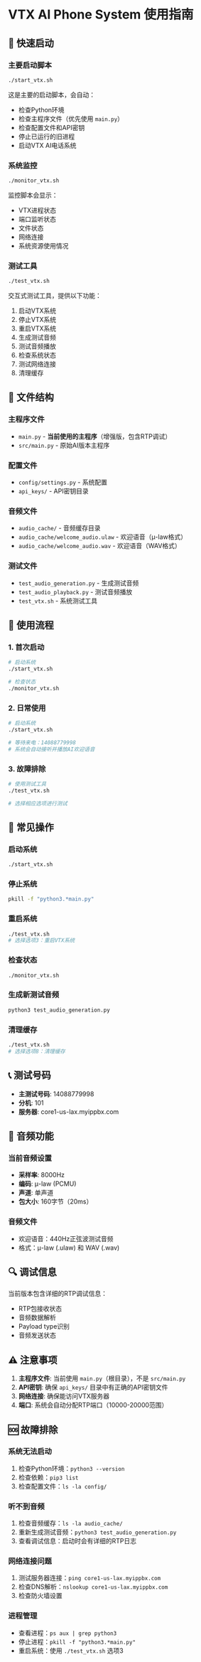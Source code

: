 # VTX AI Phone System 使用指南

## 🚀 快速启动

### 主要启动脚本
```bash
./start_vtx.sh
```
这是主要的启动脚本，会自动：
- 检查Python环境
- 检查主程序文件（优先使用 `main.py`）
- 检查配置文件和API密钥
- 停止已运行的旧进程
- 启动VTX AI电话系统

### 系统监控
```bash
./monitor_vtx.sh
```
监控脚本会显示：
- VTX进程状态
- 端口监听状态
- 文件状态
- 网络连接
- 系统资源使用情况

### 测试工具
```bash
./test_vtx.sh
```
交互式测试工具，提供以下功能：
1. 启动VTX系统
2. 停止VTX系统
3. 重启VTX系统
4. 生成测试音频
5. 测试音频播放
6. 检查系统状态
7. 测试网络连接
8. 清理缓存

## 📁 文件结构

### 主程序文件
- `main.py` - **当前使用的主程序**（增强版，包含RTP调试）
- `src/main.py` - 原始AI版本主程序

### 配置文件
- `config/settings.py` - 系统配置
- `api_keys/` - API密钥目录

### 音频文件
- `audio_cache/` - 音频缓存目录
- `audio_cache/welcome_audio.ulaw` - 欢迎语音（μ-law格式）
- `audio_cache/welcome_audio.wav` - 欢迎语音（WAV格式）

### 测试文件
- `test_audio_generation.py` - 生成测试音频
- `test_audio_playback.py` - 测试音频播放
- `test_vtx.sh` - 系统测试工具

## 🎯 使用流程

### 1. 首次启动
```bash
# 启动系统
./start_vtx.sh

# 检查状态
./monitor_vtx.sh
```

### 2. 日常使用
```bash
# 启动系统
./start_vtx.sh

# 等待来电：14088779998
# 系统会自动接听并播放AI欢迎语音
```

### 3. 故障排除
```bash
# 使用测试工具
./test_vtx.sh

# 选择相应选项进行测试
```

## 🔧 常见操作

### 启动系统
```bash
./start_vtx.sh
```

### 停止系统
```bash
pkill -f "python3.*main.py"
```

### 重启系统
```bash
./test_vtx.sh
# 选择选项3：重启VTX系统
```

### 检查状态
```bash
./monitor_vtx.sh
```

### 生成新测试音频
```bash
python3 test_audio_generation.py
```

### 清理缓存
```bash
./test_vtx.sh
# 选择选项8：清理缓存
```

## 📞 测试号码

- **主测试号码**: 14088779998
- **分机**: 101
- **服务器**: core1-us-lax.myippbx.com

## 🎵 音频功能

### 当前音频设置
- **采样率**: 8000Hz
- **编码**: μ-law (PCMU)
- **声道**: 单声道
- **包大小**: 160字节（20ms）

### 音频文件
- 欢迎语音：440Hz正弦波测试音频
- 格式：μ-law (.ulaw) 和 WAV (.wav)

## 🔍 调试信息

当前版本包含详细的RTP调试信息：
- RTP包接收状态
- 音频数据解析
- Payload type识别
- 音频发送状态

## ⚠️ 注意事项

1. **主程序文件**: 当前使用 `main.py`（根目录），不是 `src/main.py`
2. **API密钥**: 确保 `api_keys/` 目录中有正确的API密钥文件
3. **网络连接**: 确保能访问VTX服务器
4. **端口**: 系统会自动分配RTP端口（10000-20000范围）

## 🆘 故障排除

### 系统无法启动
1. 检查Python环境：`python3 --version`
2. 检查依赖：`pip3 list`
3. 检查配置文件：`ls -la config/`

### 听不到音频
1. 检查音频缓存：`ls -la audio_cache/`
2. 重新生成测试音频：`python3 test_audio_generation.py`
3. 查看调试信息：启动时会有详细的RTP日志

### 网络连接问题
1. 测试服务器连接：`ping core1-us-lax.myippbx.com`
2. 检查DNS解析：`nslookup core1-us-lax.myippbx.com`
3. 检查防火墙设置

### 进程管理
- 查看进程：`ps aux | grep python3`
- 停止进程：`pkill -f "python3.*main.py"`
- 重启系统：使用 `./test_vtx.sh` 选项3 